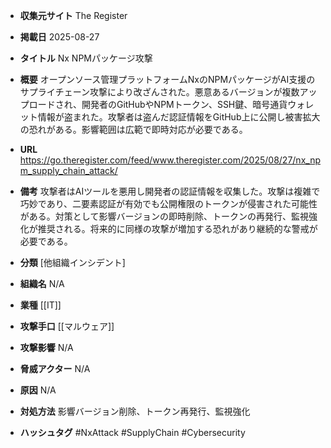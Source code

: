 - **収集元サイト**
The Register

- **掲載日**
2025-08-27

- **タイトル**
Nx NPMパッケージ攻撃

- **概要**
オープンソース管理プラットフォームNxのNPMパッケージがAI支援のサプライチェーン攻撃により改ざんされた。悪意あるバージョンが複数アップロードされ、開発者のGitHubやNPMトークン、SSH鍵、暗号通貨ウォレット情報が盗まれた。攻撃者は盗んだ認証情報をGitHub上に公開し被害拡大の恐れがある。影響範囲は広範で即時対応が必要である。

- **URL**
https://go.theregister.com/feed/www.theregister.com/2025/08/27/nx_npm_supply_chain_attack/

- **備考**
攻撃者はAIツールを悪用し開発者の認証情報を収集した。攻撃は複雑で巧妙であり、二要素認証が有効でも公開権限のトークンが侵害された可能性がある。対策として影響バージョンの即時削除、トークンの再発行、監視強化が推奨される。将来的に同様の攻撃が増加する恐れがあり継続的な警戒が必要である。

- **分類**
[他組織インシデント]

- **組織名**
N/A

- **業種**
[[IT]]

- **攻撃手口**
[[マルウェア]]

- **攻撃影響**
N/A

- **脅威アクター**
N/A

- **原因**
N/A

- **対処方法**
影響バージョン削除、トークン再発行、監視強化

- **ハッシュタグ**
#NxAttack #SupplyChain #Cybersecurity
